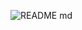 <!-- - 👋 Hiya, I’m Caitee.
- 💻 I've been a Front-End Web Developer for nearly 10 years.
- 👀 I’m working towards becoming Full-Stack and/or a Software Engineer.
- 🌱 I’m currently learning Java, C#, Statistics, Information Systems, and Database Management.
- 💞️ I’m looking to collaborate on anything challenging but beginner-friendly, Java-related, or a new language.
- 🏂 I love to learn, hike, snowboard, rock climb, drive my WRX STI, and travel. -->

![README md](https://user-images.githubusercontent.com/7319667/212353006-fa760028-b7b2-4ebd-9425-9b856569a222.png)

<!---
caiteesmith/caiteesmith is a ✨ special ✨ repository because its `README.md` (this file) appears on your GitHub profile.
You can click the Preview link to take a look at your changes.
--->
